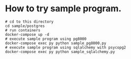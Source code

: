 # How to try sample program.

```shell script
# cd to this directory
cd sample/postgres
# run containers
docker-compose up -d
# execute sample program using pg8000
docker-compose exec py python sample_pg8000.py
# execute sample program using sqlalchemy with psycopg2
docker-compose exec py python sample_sqlalchemy.py
```